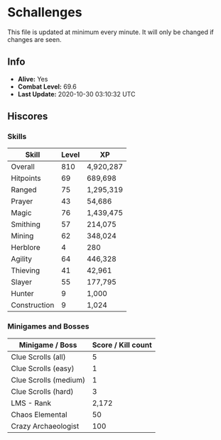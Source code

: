 # Schallenges

This file is updated at minimum every minute. It will only be changed if changes are seen.

## Info

 - **Alive:** Yes
 - **Combat Level:** 69.6
 - **Last Update:** 2020-10-30 03:10:32 UTC

## Hiscores

### Skills

| Skill | Level | XP |
|--|--|--|
| Overall | 810 | 4,920,287 |
| Hitpoints | 69 | 689,698 |
| Ranged | 75 | 1,295,319 |
| Prayer | 43 | 54,686 |
| Magic | 76 | 1,439,475 |
| Smithing | 57 | 214,075 |
| Mining | 62 | 348,024 |
| Herblore | 4 | 280 |
| Agility | 64 | 446,328 |
| Thieving | 41 | 42,961 |
| Slayer | 55 | 177,795 |
| Hunter | 9 | 1,000 |
| Construction | 9 | 1,024 |

### Minigames and Bosses

| Minigame / Boss | Score / Kill count |
|--|--|
| Clue Scrolls (all) | 5 |
| Clue Scrolls (easy) | 1 |
| Clue Scrolls (medium) | 1 |
| Clue Scrolls (hard) | 3 |
| LMS - Rank | 2,172 |
| Chaos Elemental | 50 |
| Crazy Archaeologist | 100 |
